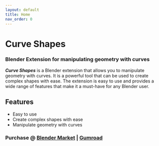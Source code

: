 ```yaml
---
layout: default
title: Home
nav_order: 0
---
```


# Curve Shapes
### Blender Extension for manipulating geometry with curves

***Curve Shapes*** is a Blender extension that allows you to manipulate geometry with curves. It is a powerful tool that can be used to create complex shapes with ease. The extension is easy to use and provides a wide range of features that make it a must-have for any Blender user.

## Features
- Easy to use
- Create complex shapes with ease
- Manipulate geometry with curves

### Purchase @ [Blender Market](https://www.blendermarket.com/products/curve-shapes) | [Gumroad](https://mad-pony-interactive.gumroad.com/l/zttlm)

